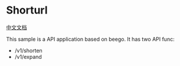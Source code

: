 # Shorturl

[中文文档](./README_ZH.md)

This sample is a API application based on beego. It has two API func:

- /v1/shorten
- /v1/expand
